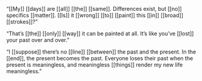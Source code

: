 “[[My]] [[days]] are [[all]] [[the]] [[same]]. Differences exist, but [[no]] specifics [[matter]]. [[Is]] it [[wrong]] [[to]] [[paint]] this [[in]] [[broad]] [[strokes]]?”

“That’s [[the]] [[only]] [[way]] it can be painted at all. It’s like you’ve [[lost]] your past over and over.”

“I [[suppose]] there’s no [[line]] [[between]] the past and the present. In the [[end]], the present becomes the past. Everyone loses their past when the present is meaningless, and meaningless [[things]] render my new life meaningless.”